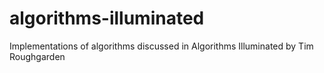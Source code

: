 # algorithms-illuminated
Implementations of algorithms discussed in Algorithms Illuminated by Tim Roughgarden

